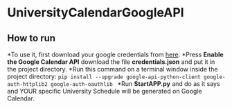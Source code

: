 # UniversityCalendarGoogleAPI

## How to run

*To use it, first download your google credentials from [here](https://developers.google.com/calendar/quickstart/python).
*Press **Enable the Google Calendar API** download the file **credentials.json** and put it in the project directory.
*Run this command on a terminal window inside the project directory: `pip install --upgrade google-api-python-client google-auth-httplib2 google-auth-oauthlib
`
*Run **StartAPP.py** and do as it says and YOUR specific University Schedule will be generated on Google Calendar.
